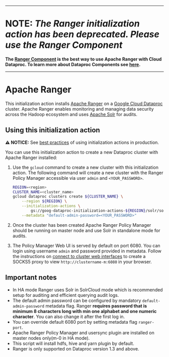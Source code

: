 --------------------------------------------------------------------------------

# NOTE: *The Ranger initialization action has been deprecated. Please use the Ranger Component*

**The
[Ranger Component](https://cloud.google.com/dataproc/docs/concepts/components/ranger)
is the best way to use Apache Ranger with Cloud Dataproc. To learn more about
Dataproc Components see
[here](https://cloud.google.com/dataproc/docs/concepts/components/overview).**

--------------------------------------------------------------------------------

# Apache Ranger

This initialization action installs [Apache Ranger](https://ranger.apache.org/) on a [Google Cloud Dataproc](https://cloud.google.com/dataproc) cluster.
 Apache Ranger enables monitoring and managing data security across the Hadoop ecosystem and uses [Apache Solr](http://lucene.apache.org/solr/) for audits.

## Using this initialization action

**:warning: NOTICE:** See [best practices](/README.md#how-initialization-actions-are-used) of using initialization actions in production.

You can use this initialization action to create a new Dataproc cluster with Apache Ranger installed:

1. Use the `gcloud` command to create a new cluster with this initialization action.
The following command will create a new cluster with the Ranger Policy Manager accessible via user `admin` and `<YOUR_PASSWORD>`.

    ```bash
    REGION=<region>
    CLUSTER_NAME=<cluster_name>
    gcloud dataproc clusters create ${CLUSTER_NAME} \
        --region ${REGION} \
        --initialization-actions \
            gs://goog-dataproc-initialization-actions-${REGION}/solr/solr.sh,gs://goog-dataproc-initialization-actions-${REGION}/ranger/ranger.sh \
        --metadata "default-admin-password=<YOUR_PASSWORD>"
    ```
1. Once the cluster has been created Apache Ranger Policy Manager should be running on master node and use Solr in standalone mode for audits.
1. The Policy Manager Web UI is served by default on port 6080. You can login using username `admin` and password provided in metadata.
Follow the instructions on [connect to cluster web interfaces](https://cloud.google.com/dataproc/docs/concepts/accessing/cluster-web-interfaces)
to create a SOCKS5 proxy to view `http://clustername-m:6080` in your browser.

## Important notes
* In HA mode Ranger uses Solr in SolrCloud mode which is recommended setup for auditing and efficient querying audit logs.
* The default admin password can be configured by mandatory `default-admin-password` metadata flag. Ranger **requires password that is minimum 8 characters long with min one alphabet and one numeric character**. You can also change it after the first log in.
* You can override default 6080 port by setting metadata flag `ranger-port`.
* Apache Ranger Policy Manager and usersync plugin are installed on master nodes only(m-0 in HA mode).
* This script will install hdfs, hive and yarn plugin by default.
* Ranger is only supported on Dataproc version 1.3 and above.
